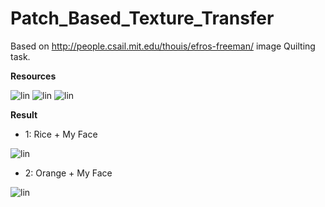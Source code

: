 # Patch_Based_Texture_Transfer

Based on http://people.csail.mit.edu/thouis/efros-freeman/ image Quilting task.

**Resources**

![lin](https://github.com/ninetailskim/Patch_Based_Texture_Transfer/blob/master/results/texture.png?raw=true)
![lin](https://github.com/ninetailskim/Patch_Based_Texture_Transfer/blob/master/results/texture1.jpg?raw=true)
![lin](https://github.com/ninetailskim/Patch_Based_Texture_Transfer/blob/master/results/target4.png?raw=true)


**Result**
* 1: Rice + My Face

![lin](https://github.com/ninetailskim/Patch_Based_Texture_Transfer/blob/master/results/18%200.5.png?raw=true)

* 2: Orange + My Face

![lin](https://github.com/ninetailskim/Patch_Based_Texture_Transfer/blob/master/results/18_3_150_0.3.png?raw=true)
